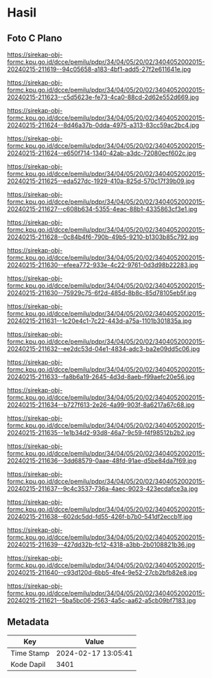 # Hasil

## Foto C Plano

https://sirekap-obj-formc.kpu.go.id/dcce/pemilu/pdpr/34/04/05/20/02/3404052002015-20240215-211619--94c05658-a183-4bf1-add5-27f2e611641e.jpg

https://sirekap-obj-formc.kpu.go.id/dcce/pemilu/pdpr/34/04/05/20/02/3404052002015-20240215-211623--c5d5623e-fe73-4ca0-88cd-2d62e552d669.jpg

https://sirekap-obj-formc.kpu.go.id/dcce/pemilu/pdpr/34/04/05/20/02/3404052002015-20240215-211624--8d46a37b-0dda-4975-a313-83cc59ac2bc4.jpg

https://sirekap-obj-formc.kpu.go.id/dcce/pemilu/pdpr/34/04/05/20/02/3404052002015-20240215-211624--e650f714-1340-42ab-a3dc-72080ecf602c.jpg

https://sirekap-obj-formc.kpu.go.id/dcce/pemilu/pdpr/34/04/05/20/02/3404052002015-20240215-211625--eda527dc-1929-410a-825d-570c17f39b09.jpg

https://sirekap-obj-formc.kpu.go.id/dcce/pemilu/pdpr/34/04/05/20/02/3404052002015-20240215-211627--c608b634-5355-4eac-88b1-4335863cf3e1.jpg

https://sirekap-obj-formc.kpu.go.id/dcce/pemilu/pdpr/34/04/05/20/02/3404052002015-20240215-211628--0c84b4f6-790b-49b5-9210-b1303b85c792.jpg

https://sirekap-obj-formc.kpu.go.id/dcce/pemilu/pdpr/34/04/05/20/02/3404052002015-20240215-211630--efeea772-933e-4c22-9761-0d3d98b22283.jpg

https://sirekap-obj-formc.kpu.go.id/dcce/pemilu/pdpr/34/04/05/20/02/3404052002015-20240215-211630--75929c75-6f2d-485d-8b8c-85d78105eb5f.jpg

https://sirekap-obj-formc.kpu.go.id/dcce/pemilu/pdpr/34/04/05/20/02/3404052002015-20240215-211631--1c20e4c1-7c22-443d-a75a-1101b301835a.jpg

https://sirekap-obj-formc.kpu.go.id/dcce/pemilu/pdpr/34/04/05/20/02/3404052002015-20240215-211632--ee2dc53d-04e1-4834-adc3-ba2e09dd5c06.jpg

https://sirekap-obj-formc.kpu.go.id/dcce/pemilu/pdpr/34/04/05/20/02/3404052002015-20240215-211633--fa8b6a19-2645-4d3d-8aeb-f99aefc20e56.jpg

https://sirekap-obj-formc.kpu.go.id/dcce/pemilu/pdpr/34/04/05/20/02/3404052002015-20240215-211634--b727f613-2e26-4a99-903f-8a6217a67c68.jpg

https://sirekap-obj-formc.kpu.go.id/dcce/pemilu/pdpr/34/04/05/20/02/3404052002015-20240215-211635--1e1b34d2-93d8-46a7-9c59-f4f98512b2b2.jpg

https://sirekap-obj-formc.kpu.go.id/dcce/pemilu/pdpr/34/04/05/20/02/3404052002015-20240215-211636--3dd68579-0aae-48fd-91ae-d5be84da7f69.jpg

https://sirekap-obj-formc.kpu.go.id/dcce/pemilu/pdpr/34/04/05/20/02/3404052002015-20240215-211637--9c4c3537-736a-4aec-9023-423ecdafce3a.jpg

https://sirekap-obj-formc.kpu.go.id/dcce/pemilu/pdpr/34/04/05/20/02/3404052002015-20240215-211638--602dc5dd-fd55-426f-b7b0-541df2eccb1f.jpg

https://sirekap-obj-formc.kpu.go.id/dcce/pemilu/pdpr/34/04/05/20/02/3404052002015-20240215-211639--427dd32b-fc12-4318-a3bb-2b0108821b36.jpg

https://sirekap-obj-formc.kpu.go.id/dcce/pemilu/pdpr/34/04/05/20/02/3404052002015-20240215-211640--c93d120d-6bb5-4fe4-9e52-27cb2bfb82e8.jpg

https://sirekap-obj-formc.kpu.go.id/dcce/pemilu/pdpr/34/04/05/20/02/3404052002015-20240215-211621--5ba5bc06-2563-4a5c-aa62-a5cb09bf7183.jpg


## Metadata

| Key        | Value               |
| ---------- | ------------------- |
| Time Stamp | 2024-02-17 13:05:41 |
| Kode Dapil | 3401                |



